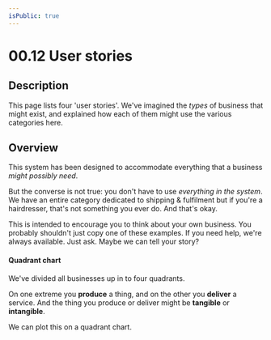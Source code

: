 ```yaml
---
isPublic: true
---
```


# 00.12 User stories

## Description

This page lists four 'user stories'. We've imagined the _types_ of business that might exist, and explained how each of them might use the various categories here.

## Overview

This system has been designed to accommodate everything that a business _might possibly need_.

But the converse is not true: you don't have to use _everything in the system_. We have an entire category dedicated to shipping & fulfilment but if you're a hairdresser, that's not something you ever do. And that's okay.

This is intended to encourage you to think about your own business. You probably shouldn't just copy one of these examples. If you need help, we're always available. Just ask. Maybe we can tell your story?

#### Quadrant chart

We've divided all businesses up in to four quadrants.

On one extreme you **produce** a thing, and on the other you **deliver** a service. And the thing you produce or deliver might be **tangible** or **intangible**.

We can plot this on a quadrant chart.
